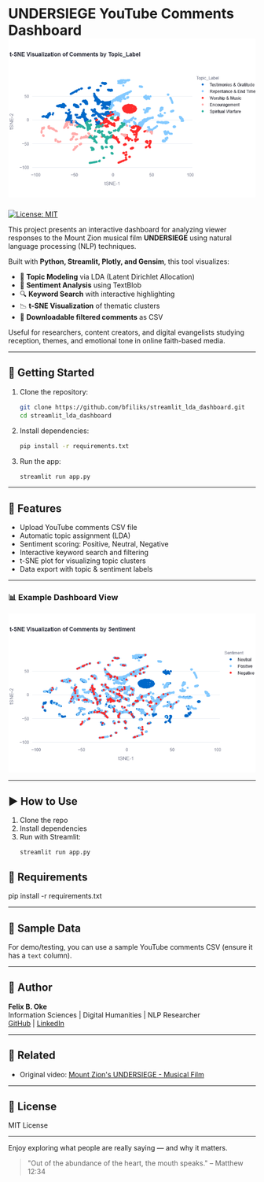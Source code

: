 # UNDERSIEGE YouTube Comments Dashboard ![Dashboard Screenshot](newplot(9).png)
[![License: MIT](https://img.shields.io/badge/License-MIT-yellow.svg)](LICENSE)

This project presents an interactive dashboard for analyzing viewer responses to the Mount Zion musical film **UNDERSIEGE** using natural language processing (NLP) techniques.

Built with **Python, Streamlit, Plotly, and Gensim**, this tool visualizes:

- 🎯 **Topic Modeling** via LDA (Latent Dirichlet Allocation)
- 💬 **Sentiment Analysis** using TextBlob
- 🔍 **Keyword Search** with interactive highlighting
- 📉 **t-SNE Visualization** of thematic clusters
- 📁 **Downloadable filtered comments** as CSV

Useful for researchers, content creators, and digital evangelists studying reception, themes, and emotional tone in online faith-based media.

---

## 🚀 Getting Started

1. Clone the repository:
   ```bash
   git clone https://github.com/bfiliks/streamlit_lda_dashboard.git
   cd streamlit_lda_dashboard
   ```

2. Install dependencies:
   ```bash
   pip install -r requirements.txt
   ```

3. Run the app:
   ```bash
   streamlit run app.py
   ```
---

## 🧠 Features

- Upload YouTube comments CSV file
- Automatic topic assignment (LDA)
- Sentiment scoring: Positive, Neutral, Negative
- Interactive keyword search and filtering
- t-SNE plot for visualizing topic clusters
- Data export with topic & sentiment labels

---

### 📊 Example Dashboard View

![Dashboard Screenshot](newplot(8).png)

---

## ▶️ How to Use

1. Clone the repo
2. Install dependencies
3. Run with Streamlit:
   ```bash
   streamlit run app.py

## 🧰 Requirements
pip install -r requirements.txt

---

## 📎 Sample Data
For demo/testing, you can use a sample YouTube comments CSV (ensure it has a `text` column).

---
## 👤 Author
**Felix B. Oke**  
Information Sciences | Digital Humanities | NLP Researcher  
[GitHub](https://github.com/bfiliks) | [LinkedIn](https://www.linkedin.com/in/felix-oke-60294236/)

---

## 🔗 Related
- Original video: [Mount Zion's UNDERSIEGE - Musical Film](https://www.youtube.com/watch?v=11FQQv81hDw)

---

## 📄 License
MIT License

---

Enjoy exploring what people are really saying — and why it matters.

> "Out of the abundance of the heart, the mouth speaks." – Matthew 12:34